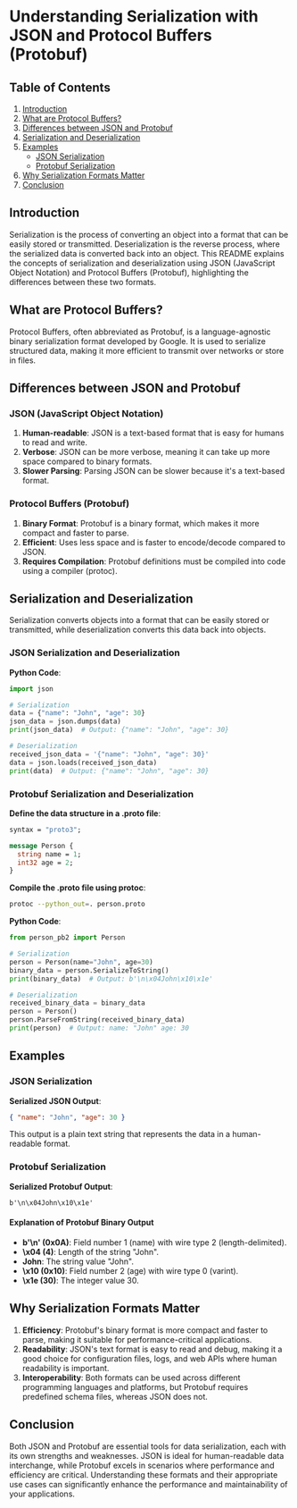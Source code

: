 # Understanding Serialization with JSON and Protocol Buffers (Protobuf)

## Table of Contents

1. [Introduction](#introduction)
2. [What are Protocol Buffers?](#what-are-protocol-buffers)
3. [Differences between JSON and Protobuf](#differences-between-json-and-protobuf)
4. [Serialization and Deserialization](#serialization-and-deserialization)
5. [Examples](#examples)
   - [JSON Serialization](#json-serialization)
   - [Protobuf Serialization](#protobuf-serialization)
6. [Why Serialization Formats Matter](#why-serialization-formats-matter)
7. [Conclusion](#conclusion)

## Introduction

Serialization is the process of converting an object into a format that can be easily stored or transmitted. Deserialization is the reverse process, where the serialized data is converted back into an object. This README explains the concepts of serialization and deserialization using JSON (JavaScript Object Notation) and Protocol Buffers (Protobuf), highlighting the differences between these two formats.

## What are Protocol Buffers?

Protocol Buffers, often abbreviated as Protobuf, is a language-agnostic binary serialization format developed by Google. It is used to serialize structured data, making it more efficient to transmit over networks or store in files.

## Differences between JSON and Protobuf

### JSON (JavaScript Object Notation)

1. **Human-readable**: JSON is a text-based format that is easy for humans to read and write.
2. **Verbose**: JSON can be more verbose, meaning it can take up more space compared to binary formats.
3. **Slower Parsing**: Parsing JSON can be slower because it's a text-based format.

### Protocol Buffers (Protobuf)

1. **Binary Format**: Protobuf is a binary format, which makes it more compact and faster to parse.
2. **Efficient**: Uses less space and is faster to encode/decode compared to JSON.
3. **Requires Compilation**: Protobuf definitions must be compiled into code using a compiler (protoc).

## Serialization and Deserialization

Serialization converts objects into a format that can be easily stored or transmitted, while deserialization converts this data back into objects.

### JSON Serialization and Deserialization

**Python Code**:

```python
import json

# Serialization
data = {"name": "John", "age": 30}
json_data = json.dumps(data)
print(json_data)  # Output: {"name": "John", "age": 30}

# Deserialization
received_json_data = '{"name": "John", "age": 30}'
data = json.loads(received_json_data)
print(data)  # Output: {"name": "John", "age": 30}
```

### Protobuf Serialization and Deserialization

**Define the data structure in a .proto file**:

```proto
syntax = "proto3";

message Person {
  string name = 1;
  int32 age = 2;
}
```

**Compile the .proto file using protoc**:

```bash
protoc --python_out=. person.proto
```

**Python Code**:

```python
from person_pb2 import Person

# Serialization
person = Person(name="John", age=30)
binary_data = person.SerializeToString()
print(binary_data)  # Output: b'\n\x04John\x10\x1e'

# Deserialization
received_binary_data = binary_data
person = Person()
person.ParseFromString(received_binary_data)
print(person)  # Output: name: "John" age: 30
```

## Examples

### JSON Serialization

**Serialized JSON Output**:

```json
{ "name": "John", "age": 30 }
```

This output is a plain text string that represents the data in a human-readable format.

### Protobuf Serialization

**Serialized Protobuf Output**:

```binary
b'\n\x04John\x10\x1e'
```

#### Explanation of Protobuf Binary Output

- **b'\n' (0x0A)**: Field number 1 (name) with wire type 2 (length-delimited).
- **\x04 (4)**: Length of the string "John".
- **John**: The string value "John".
- **\x10 (0x10)**: Field number 2 (age) with wire type 0 (varint).
- **\x1e (30)**: The integer value 30.

## Why Serialization Formats Matter

1. **Efficiency**: Protobuf's binary format is more compact and faster to parse, making it suitable for performance-critical applications.
2. **Readability**: JSON's text format is easy to read and debug, making it a good choice for configuration files, logs, and web APIs where human readability is important.
3. **Interoperability**: Both formats can be used across different programming languages and platforms, but Protobuf requires predefined schema files, whereas JSON does not.

## Conclusion

Both JSON and Protobuf are essential tools for data serialization, each with its own strengths and weaknesses. JSON is ideal for human-readable data interchange, while Protobuf excels in scenarios where performance and efficiency are critical. Understanding these formats and their appropriate use cases can significantly enhance the performance and maintainability of your applications.

